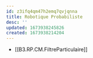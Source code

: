 ```yaml
---
id: z3ifq4qm47h2emq7qvjqnna
title: Robotique Probabiliste
desc: ''
updated: 1673938245826
created: 1673938214204
---
```


- [[B3.RP.CM.FiltreParticulaire]]